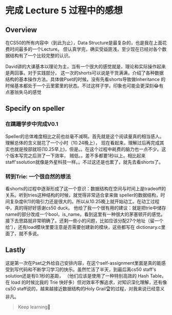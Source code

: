 # 完成 Lecture 5 过程中的感想

## Overview
在CS50的所有内容中（到此为止），Data Structure是最复杂的，也是我在上面花费时间最多的一个Lecture。
但认真学完，确实受益匪浅，至少现在已经对各个数据结构有了一个比较完整的认识。

David讲的大课基本以理论为主，当有一个很大的感觉就是，理论和实际操作起来是两回事。对于实践部分，
这一次的shorts可以说是干货满满，介绍了各种数据结构的基本操作方法。具体做Pset的时候，没有先看shorts导致做Inheritance
的时候基本都处于一个云里雾里的状态。不过这样子学，印象也可能会更深刻😂有点塞翁失马的感觉

## Specify on speller

### 在蹒跚学步中完成V0.1
Speller的总体难度相比之前也丝毫不减啊。首先就是这个阅读量真的相当感人。理解总体的含义就花了一个小时（10.24晚上），
现在看起来，理解过后再完成其实也就是按部就班(10.25早上)，但是。。在这个过程中耗费的脑力也一点不少。这个版本写完之后测了一下效率，
贼低。。差不多都要1秒以上。相比起来staff'ssolution就像是外星科技一样。。不过这还是也累了，就先去看shorts了。

### 转到Trie: 一个很自然的想法
看shorts的过程中逐渐形成了这一个意识：数据结构在空间与时间上是tradeoff的关系。听到tries这种结构的时候，就觉得非常适合拿来做
speller的数据结构，时间复杂度θ(1)的吸引力还是很大的。所以从10.25晚上就开始动工。在动工过程中，真的得好好感谢cs50 duck。
他给了我一个很有用的建议：就是把trie中储存name的部分改成一个bool，is_name。看到这里有一种很大的茅塞顿开的感觉。
接下去思路就非常明确了。还剩一些小的问题，比如应该分配27个地址（留一个给'），还有load模块里要注意是否需要创建新的模块，这些都写在
dictionary.c里面了，就不多说。

## Lastly
这是第一次在Pset之外给自己安排内容，在这个self-assignment里面是真的能感受到写代码和不断学习学习的快乐。虽然忙活了半天，到最后离cs50 staff's solution还是有0.1秒的差距，
（他们应该是使用了一种特别高效的 Hash Table，在 load 的时候比我的 Trie 快好多）但对效率不懈追求，对知识深化理解，还有像cs50 staff说的，越来越接近数据结构的Holy Grail🏆的过程，对我来说已经意义非凡。
> Keep learning💪
